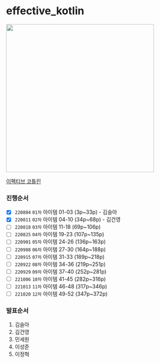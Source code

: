 # effective_kotlin

<img src="http://image.yes24.com/goods/107464876/XL" height=400>

[이펙티브 코틀린](http://www.kyobobook.co.kr/product/detailViewKor.laf?ejkGb=KOR&mallGb=KOR&barcode=9788966263370&orderClick=LAG&Kc=#N)

### 진행순서
- [x] `220804` `01차` 아이템 01-03 (3p~33p) - 김슬아
- [x] `220811` `02차` 아이템 04-10 (34p~68p) - 김건영
- [ ] `220818` `03차` 아이템 11-18 (69p~106p)
- [ ] `220825` `04차` 아이템 19-23 (107p~135p)
- [ ] `220901` `05차` 아이템 24-26 (136p~163p)
- [ ] `220908` `06차` 아이템 27-30 (164p~188p)
- [ ] `220915` `07차` 아이템 31-33 (189p~218p)
- [ ] `220922` `08차` 아이템 34-36 (219p~251p)
- [ ] `220929` `09차` 아이템 37-40 (252p~281p)
- [ ] `221006` `10차` 아이템 41-45 (282p~316p)
- [ ] `221013` `11차` 아이템 46-48 (317p~346p)
- [ ] `221020` `12차` 아이템 49-52 (347p~372p)

### 발표순서
1. 김슬아
2. 김건영
3. 민세원
4. 이성준
5. 이정혁
